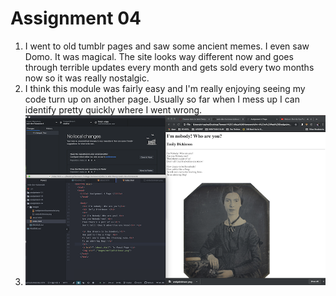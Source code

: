 # Assignment 04
1. I went to old tumblr pages and saw some ancient memes. I even saw Domo. It was magical. The site looks way different now and goes through terrible updates every month and gets sold every two months now so it was really nostalgic.
2. I think this module was fairly easy and I'm really enjoying seeing my code turn up on another page. Usually so far when I mess up I can identify pretty quickly where I went wrong.
3. ![Screenshot](./images/newa4screenshot.png) 
